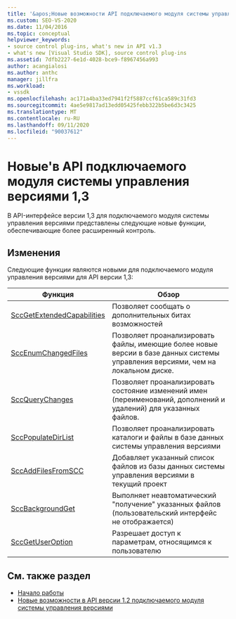 ```yaml
---
title: '&apos;Новые возможности API подключаемого модуля системы управления версиями 1,3'
ms.custom: SEO-VS-2020
ms.date: 11/04/2016
ms.topic: conceptual
helpviewer_keywords:
- source control plug-ins, what's new in API v1.3
- what's new [Visual Studio SDK], source control plug-ins
ms.assetid: 7dfb2227-6e1d-4028-bce9-f8967456a993
author: acangialosi
ms.author: anthc
manager: jillfra
ms.workload:
- vssdk
ms.openlocfilehash: ac171a4ba33ed7941f2f5887ccf61ca589c31fd3
ms.sourcegitcommit: 4ae5e9817ad13edd05425febb322b5be6d3c3425
ms.translationtype: MT
ms.contentlocale: ru-RU
ms.lasthandoff: 09/11/2020
ms.locfileid: "90037612"
---
```

# <a name="what39s-new-in-the-source-control-plug-in-api-version-13"></a>Новые&#39;в API подключаемого модуля системы управления версиями 1,3
В API-интерфейсе версии 1,3 для подключаемого модуля системы управления версиями представлены следующие новые функции, обеспечивающие более расширенный контроль.

## <a name="changes"></a>Изменения
 Следующие функции являются новыми для подключаемого модуля управления версиями для API версии 1,3:

|Функция|Обзор|
|--------------|--------------|
|[SccGetExtendedCapabilities](../../extensibility/sccgetextendedcapabilities-function.md)|Позволяет сообщать о дополнительных битах возможностей|
|[SccEnumChangedFiles](../../extensibility/sccenumchangedfiles-function.md)|Позволяет проанализировать файлы, имеющие более новые версии в базе данных системы управления версиями, чем на локальном диске.|
|[SccQueryChanges](../../extensibility/sccquerychanges-function.md)|Позволяет проанализировать состояние изменений имен (переименований, дополнений и удалений) для указанных файлов.|
|[SccPopulateDirList](../../extensibility/sccpopulatedirlist-function.md)|Позволяет проанализировать каталоги и файлы в базе данных системы управления версиями|
|[SccAddFilesFromSCC](../../extensibility/sccaddfilesfromscc-function.md)|Добавляет указанный список файлов из базы данных системы управления версиями в текущий проект|
|[SccBackgroundGet](../../extensibility/sccbackgroundget-function.md)|Выполняет неавтоматический "получение" указанных файлов (пользовательский интерфейс не отображается)|
|[SccGetUserOption](../../extensibility/sccgetuseroption-function.md)|Разрешает доступ к параметрам, относящимся к пользователю|

## <a name="see-also"></a>См. также раздел
- [Начало работы](../../extensibility/internals/getting-started-with-source-control-plug-ins.md)
- [Новые возможности в API версии 1.2 подключаемого модуля системы управления версиями](../../extensibility/internals/what-s-new-in-the-source-control-plug-in-api-version-1-2.md)

